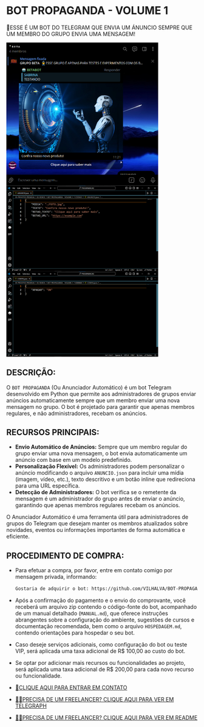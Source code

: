 # BOT PROPAGANDA - VOLUME 1
🛑ESSE É UM BOT DO TELEGRAM QUE ENVIA UM ÁNUNCIO SEMPRE QUE UM MEMBRO DO GRUPO ENVIA UMA MENSAGEM!

<img src="./IMAGENS/FOTO_1.png" align="center" width="400"> <br>
<img src="./IMAGENS/FOTO_2.png" align="center" width="400"> <br>
<img src="./IMAGENS/FOTO_3.png" align="center" width="400"> <br>

## DESCRIÇÃO:
O `BOT PROPAGANDA` (Ou Anunciador Automático) é um bot Telegram desenvolvido em Python que permite aos administradores de grupos enviar anúncios automaticamente sempre que um membro enviar uma nova mensagem no grupo. O bot é projetado para garantir que apenas membros regulares, e não administradores, recebam os anúncios.

## RECURSOS PRINCIPAIS:
- **Envio Automático de Anúncios:** Sempre que um membro regular do grupo enviar uma nova mensagem, o bot envia automaticamente um anúncio com base em um modelo predefinido.
- **Personalização Flexível:** Os administradores podem personalizar o anúncio modificando o arquivo `ANUNCIO.json` para incluir uma mídia (imagem, vídeo, etc.), texto descritivo e um botão inline que redireciona para uma URL específica.
- **Detecção de Administradores:** O bot verifica se o remetente da mensagem é um administrador do grupo antes de enviar o anúncio, garantindo que apenas membros regulares recebam os anúncios.

O Anunciador Automático é uma ferramenta útil para administradores de grupos do Telegram que desejam manter os membros atualizados sobre novidades, eventos ou informações importantes de forma automática e eficiente.

## PROCEDIMENTO DE COMPRA:
- Para efetuar a compra, por favor, entre em contato comigo por mensagem privada, informando:
    ```bash
    Gostaria de adquirir o bot: https://github.com/VILHALVA/BOT-PROPAGANDA-VOLUME-1
    ```
- Após a confirmação do pagamento e o envio do comprovante, você receberá um arquivo zip contendo o código-fonte do bot, acompanhado de um manual detalhado (`MANUAL.md`), que oferece instruções abrangentes sobre a configuração do ambiente, sugestões de cursos e documentação recomendada, bem como o arquivo `HOSPEDAGEM.md`, contendo orientações para hospedar o seu bot.
- Caso deseje serviços adicionais, como configuração do bot ou teste VIP, será aplicada uma taxa adicional de R$ 100,00 ao custo do bot.
- Se optar por adicionar mais recursos ou funcionalidades ao projeto, será aplicada uma taxa adicional de R$ 200,00 para cada novo recurso ou funcionalidade.

- [🤑CLIQUE AQUI PARA ENTRAR EM CONTATO](https://t.me/VILHALVA100)
- [🧑‍💻PRECISA DE UM FREELANCER? CLIQUE AQUI PARA VER EM TELEGRAPH](https://telegra.ph/FREELANCER-10-19-9)
- [🧑‍💻PRECISA DE UM FREELANCER? CLIQUE AQUI PARA VER EM README](https://github.com/VILHALVA/VILHALVA/blob/main/FREELANCER/README.md)

